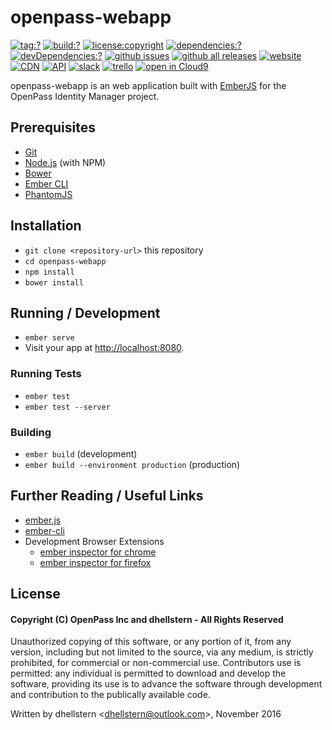 # openpass-webapp

[![tag:?](https://img.shields.io/github/tag/openpass-inc/openpass-webapp.svg?style=flat-square)](https://github.com/openpass-inc/openpass-webapp/releases)
[![build:?](https://img.shields.io/travis/OpenPass-Inc/openpass-webapp/master.svg?style=flat-square)](https://travis-ci.org/openPass-inc/openpass-webapp)
[![license:copyright](https://img.shields.io/badge/license-copyright-brightgreen.svg?style=flat-square)](#license)
[![dependencies:?](https://img.shields.io/david/openpass-inc/openpass-webapp.svg?style=flat-square)](https://david-dm.org/openpass-inc/openpass-webapp)
[![devDependencies:?](https://img.shields.io/david/dev/openpass-inc/openpass-webapp.svg?style=flat-square)](https://david-dm.org/openpass-inc/openpass-webapp)
[![github issues](https://img.shields.io/github/issues/openpass-inc/openpass-webapp.svg?style=flat-square)](https://github.com/openpass-inc/openpass-webapp/issues)
[![github all releases](https://img.shields.io/github/downloads/openpass-inc/openpass-webapp/total.svg?style=flat-square)](https://github.com/openpass-inc/openpass-webapp/releases)
[![website](https://img.shields.io/website-up-down-brightgreen-ff0000/https/openpass.pw.svg?style=flat-square)](https://www.openpass.pw/)
[![CDN](https://img.shields.io/website-up-down-brightgreen-ff0000/https/cdnjs.com.svg?style=flat-square&label=CDN)](https://cdnjs.com)
[![API](https://img.shields.io/website-up-down-brightgreen-ff0000/https/api.openpass.pw.svg?style=flat-square&label=API)](https://dev.openpass.pw/docs/api)
[![slack](https://img.shields.io/badge/slack-openpass-blue.svg?style=flat-square)](https://openpass.slack.com)
[![trello](https://img.shields.io/badge/trello-openpass-blue.svg?style=flat-square)](https://trello.com/b/9VmbrZgF/openpass)
[![open in Cloud9](https://img.shields.io/badge/open%20in-Cloud9-blue.svg?style=flat-square)](https://c9.io/auth/github?r=https%3A%2F%2Fc9.io%2Fopen%2F%3Fclone_url%3Dhttps%253A%252F%252Fgithub.com%252Fopenpass-inc%252Fopenpass-webapp.git)

openpass-webapp is an web application built with [EmberJS](https://emberjs.com/)
for the OpenPass Identity Manager project.

## Prerequisites

* [Git](http://git-scm.com/)
* [Node.js](http://nodejs.org/) (with NPM)
* [Bower](http://bower.io/)
* [Ember CLI](http://ember-cli.com/)
* [PhantomJS](http://phantomjs.org/)

## Installation

* `git clone <repository-url>` this repository
* `cd openpass-webapp`
* `npm install`
* `bower install`

## Running / Development

* `ember serve`
* Visit your app at [http://localhost:8080](http://localhost:8080).

### Running Tests

* `ember test`
* `ember test --server`

### Building

* `ember build` (development)
* `ember build --environment production` (production)

## Further Reading / Useful Links

* [ember.js](http://emberjs.com/)
* [ember-cli](http://ember-cli.com/)
* Development Browser Extensions
  * [ember inspector for chrome](https://chrome.google.com/webstore/detail/ember-inspector/bmdblncegkenkacieihfhpjfppoconhi)
  * [ember inspector for firefox](https://addons.mozilla.org/en-US/firefox/addon/ember-inspector/)

## License

#### Copyright (C) OpenPass Inc and dhellstern - All Rights Reserved

Unauthorized copying of this software, or any portion of it, from any version,
including but not limited to the source, via any medium, is strictly prohibited,
for commercial or non-commercial use. Contributors use is permitted: any
individual is permitted to download and develop the software, providing
its use is to advance the software through development and contribution
to the publically available code.

Written by dhellstern &lt;dhellstern@outlook.com&gt;, November 2016
